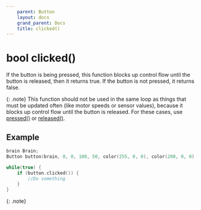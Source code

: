 ```yaml
---
    parent: Button
    layout: docs
    grand_parent: Docs
    title: clicked()
---
```


# bool clicked()

If the button is being pressed, this function blocks up control flow until the button is released, then it returns true. If the button is not pressed, it returns false.

{: .note}
This function should not be used in the same loop as things that must be updated often (like motor speeds or sensor values), because it blocks up control flow until the button is released. For these cases, use [pressed()](pressed.md) or [released()](released.md).

## Example

```cpp
brain Brain;
Button button(brain, 0, 0, 100, 50, color(255, 0, 0), color(200, 0, 0), "Click me!", 30, 20);

while(true) {
    if (button.clicked()) {
        //Do something
    }
}
```

{: .note}
